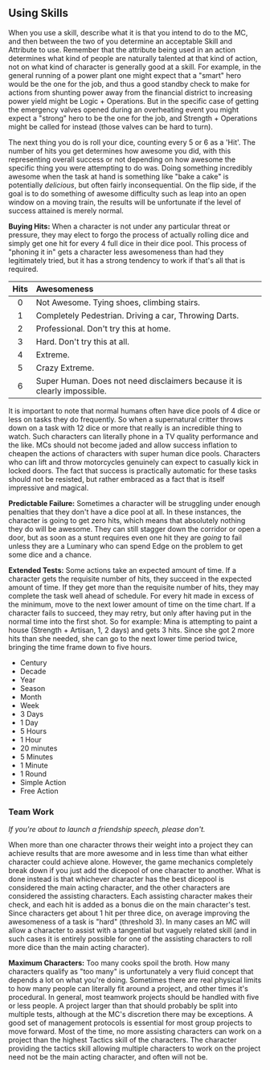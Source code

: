 ## Using Skills

When you use a skill, describe what it is that you intend to do to the MC, and then between the two of you determine an acceptable Skill and Attribute to use. Remember that the attribute being used in an action determines what kind of people are naturally talented at that kind of action, not on what kind of character is generally good at a skill. For example, in the general running of a power plant one might expect that a "smart" hero would be the one for the job, and thus a good standby check to make for actions from shunting power away from the financial district to increasing power yield might be Logic + Operations. But in the specific case of getting the emergency valves opened during an overheating event you might expect a "strong" hero to be the one for the job, and Strength + Operations might be called for instead (those valves can be hard to turn).

The next thing you do is roll your dice, counting every 5 or 6 as a 'Hit'. The number of hits you get determines how awesome you did, with this representing overall success or not depending on how awesome the specific thing you were attempting to do was. Doing something incredibly awesome when the task at hand is something like "bake a cake" is potentially _delicious_, but often fairly inconsequential. On the flip side, if the goal is to do something of awesome difficulty such as leap into an open window on a moving train, the results will be unfortunate if the level of success attained is merely normal.

**Buying Hits:** When a character is not under any particular threat or pressure, they may elect to forgo the process of actually rolling dice and simply get one hit for every 4 full dice in their dice pool. This process of "phoning it in" gets a character less awesomeness than had they legitimately tried, but it has a strong tendency to work if that's all that is required.

| Hits | Awesomeness |
|:----:|:------------|
| 0 | Not Awesome. Tying shoes, climbing stairs. |
| 1 | Completely Pedestrian. Driving a car, Throwing Darts. |
| 2 | Professional. Don't try this at home. |
| 3 | Hard. Don't try this at all. |
| 4 | Extreme. |
| 5 | Crazy Extreme. |
| 6 | Super Human. Does not need disclaimers because it is clearly impossible. |

It is important to note that normal humans often have dice pools of 4 dice or less on tasks they do frequently. So when a supernatural critter throws down on a task with 12 dice or more that really is an incredible thing to watch. Such characters can literally phone in a TV quality performance and the like. MCs should not become jaded and allow success inflation to cheapen the actions of characters with super human dice pools. Characters who can lift and throw motorcycles genuinely can expect to casually kick in locked doors. The fact that success is practically automatic for these tasks should not be resisted, but rather embraced as a fact that is itself impressive and magical.

**Predictable Failure:** Sometimes a character will be struggling under enough penalties that they don't have a dice pool at all. In these instances, the character is going to get zero hits, which means that absolutely nothing they do will be awesome. They can still stagger down the corridor or open a door, but as soon as a stunt requires even one hit they are _going_ to fail unless they are a Luminary who can spend Edge on the problem to get some dice and a chance.

**Extended Tests:** Some actions take an expected amount of time. If a character gets the requisite number of hits, they succeed in the expected amount of time. If they get more than the requisite number of hits, they may complete the task well ahead of schedule. For every hit made in excess of the minimum, move to the next lower amount of time on the time chart. If a character fails to succeed, they may retry, but only after having put in the normal time into the first shot. So for example: Mina is attempting to paint a house (Strength + Artisan, 1, 2 days) and gets 3 hits. Since she got 2 more hits than she needed, she can go to the next lower time period twice, bringing the time frame down to five hours.

* Century
* Decade
* Year
* Season
* Month
* Week
* 3 Days
* 1 Day
* 5 Hours
* 1 Hour
* 20 minutes
* 5 Minutes
* 1 Minute
* 1 Round
* Simple Action
* Free Action

### Team Work
_If you're about to launch a friendship speech, please don't._

When more than one character throws their weight into a project they can achieve results that are more awesome and in less time than what either character could achieve alone. However, the game mechanics completely break down if you just add the dicepool of one character to another. What is done instead is that whichever character has the best dicepool is considered the main acting character, and the other characters are considered the assisting characters. Each assisting character makes their check, and each hit is added as a bonus die on the main character's test. Since characters get about 1 hit per three dice, on average improving the awesomeness of a task is "hard" (threshold 3). In many cases an MC will allow a character to assist with a tangential but vaguely related skill (and in such cases it is entirely possible for one of the assisting characters to roll more dice than the main acting character).

**Maximum Characters:** Too many cooks spoil the broth. How many characters qualify as "too many" is unfortunately a very fluid concept that depends a lot on what you're doing. Sometimes there are real physical limits to how many people can literally fit around a project, and other times it's procedural. In general, most teamwork projects should be handled with five or less people. A project larger than that should probably be split into multiple tests, although at the MC's discretion there may be exceptions. A good set of management protocols is essential for most group projects to move forward. Most of the time, no more assisting characters can work on a project than the highest Tactics skill of the characters. The character providing the tactics skill allowing multiple characters to work on the project need not be the main acting character, and often will not be.
